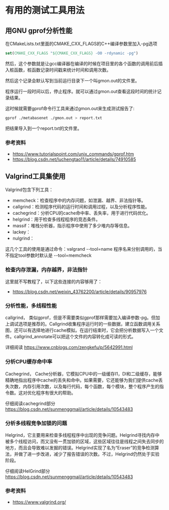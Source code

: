 # 有用的测试工具用法

## 用GNU gprof分析性能

在CMakeLists.txt里面的CMAKE_CXX_FLAGS的C++编译参数里加入-pg选项

```cmake
set(CMAKE_CXX_FLAGS "${CMAKE_CXX_FLAGS} -O0 -rdynamic -pg")
```

然后，这个参数就是让gcc编译器在编译的时候在项目里的各个函数的调用前后插入桩函数，桩函数记录时间戳来统计时间和调用次数。

然后这个记录会默认写到当前运行目录下一个叫gmon.out的文件里。

程序运行一段时间以后，停止程序。就可以通过gmon.out查看这段时间的统计记录结果。

这时候就需要gprof命令行工具来通过gmon.out来生成测试报告了:

```bash
gprof ./metabasenet ./gmon.out > report.txt
```

把结果导入到一个report.txt的文件里。

### 参考资料

- https://www.tutorialspoint.com/unix_commands/gprof.htm
- https://blog.csdn.net/luchengtao11/article/details/74910585

## Valgrind工具集使用

Valgrind包含下列工具：

- memcheck：检查程序中的内存问题，如泄漏、越界、非法指针等。
- callgrind：检测程序代码的运行时间和调用过程，以及分析程序性能。
- cachegrind：分析CPU的cache命中率、丢失率，用于进行代码优化。
- helgrind：用于检查多线程程序的竞态条件。
- massif：堆栈分析器，指示程序中使用了多少堆内存等信息。
- lackey：
- nulgrind：

这几个工具的使用是通过命令：valgrand --tool=name 程序名来分别调用的，当不指定tool参数时默认是 --tool=memcheck

### 检查内存泄漏，内存越界，非法指针

这里就不写教程了，以下这些连接的内容够用了：

- https://blog.csdn.net/weixin_43762200/article/details/90957976

### 分析性能，多线程性能

callgrind， 类似gprof，但是不需要类似gprof那样需要加入编译参数-pg。但加上调试选项是推荐的。Callgrind收集程序运行时的一些数据，建立函数调用关系图，还可以有选择地进行cache模拟。在运行结束时，它会把分析数据写入一个文件。callgrind_annotate可以把这个文件的内容转化成可读的形式。

详细阅读 https://www.cnblogs.com/zengkefu/p/5642991.html


### 分析CPU缓存命中率

Cachegrind， Cache分析器，它模拟CPU中的一级缓存I1，Dl和二级缓存，能够精确地指出程序中cache的丢失和命中。如果需要，它还能够为我们提供cache丢失次数，内存引用次数，以及每行代码，每个函数，每个模块，整个程序产生的指令数。这对优化程序有很大的帮助。

仔细阅读cachegrind部分 https://blog.csdn.net/sunmenggmail/article/details/10543483

### 分析多线程竞争加锁的问题

Helgrind，它主要用来检查多线程程序中出现的竞争问题。Helgrind寻找内存中被多个线程访问，而又没有一贯加锁的区域，这些区域往往是线程之间失去同步的地方，而且会导致难以发掘的错误。Helgrind实现了名为“Eraser”的竞争检测算法，并做了进一步改进，减少了报告错误的次数。不过，Helgrind仍然处于实验阶段。

仔细阅读HelGrind部分 https://blog.csdn.net/sunmenggmail/article/details/10543483

### 参考资料

- https://www.valgrind.org/


